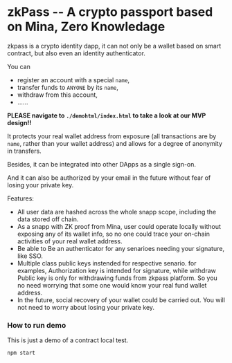 # zkPass -- A crypto passport based on Mina, Zero Knowledage

zkpass is a crypto identity dapp, it can not only be a wallet based on smart contract, but also even an identity authenticator. 

You can 
- register an account with a special `name`,
- transfer funds to `ANYONE` by its `name`,
- withdraw from this account, 
- ......

**PLEASE navigate to `./demohtml/index.html` to take a look at our MVP design!!**

It protects your real wallet address from exposure (all transactions are by `name`, rather than your wallet address) and allows for a degree of anonymity in transfers. 

Besides, it can be integrated into other DApps as a single sign-on.

And it can also be authorized by your email in the future without fear of losing your private key.

Features:
- All user data are hashed across the whole snapp scope, including the data stored off chain. 
- As a snapp with ZK proof from Mina, user could operate locally without exposing any of its wallet info, so no one could trace your on-chain activities of your real wallet address.
- Be able to Be an authenticator for any senarioes needing your signature, like SSO.
- Multiple class public keys instended for respective senario. for examples, Authorization key is intended for signature, while withdraw Public key is only for withdrawing funds from zkpass platform. So you no need worrying that some one would know your real fund wallet address.
- In the future, social recovery of your wallet could be carried out. You will not need to worry about losing your private key.

### How to run demo

This is just a demo of a contract local test.

```sh
npm start
```